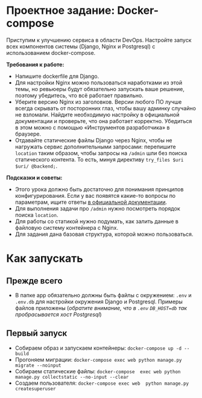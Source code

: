 # Проектное задание: Docker-compose

Приступим к улучшению сервиса в области DevOps. Настройте запуск всех компонентов системы (Django, Nginx и Postgresql) с использованием
docker-compose.

**Требования к работе:**

- Напишите dockerfile для Django.
- Для настройки Nginx можно пользоваться наработками из этой темы, но ревьюеры будут обязательно запускать ваше решение, поэтому убедитесь,
  что всё работает правильно.
- Уберите версию Nginx из заголовков. Версии любого ПО лучше всегда скрывать от посторонних глаз, чтобы вашу админку случайно не взломали.
  Найдите необходимую настройку в официальной документации и проверьте, что она работает корректно. Убедиться в этом можно с помощью
  «Инструментов разработчика» в браузере.
- Отдавайте статические файлы Django через Nginx, чтобы не нагружать сервис дополнительными запросами: перепишите `location` таким образом,
  чтобы запросы на `/admin` шли без поиска статического контента. То есть, минуя директиву `try_files $uri $uri/ @backend;`.

**Подсказки и советы:**

- Этого урока должно быть достаточно для понимания принципов конфигурирования. Если у вас появятся какие-то вопросы по параметрам, ищите
  ответы [в официальной документации](https://nginx.org/ru/).
- Для выполнения задачи про `/admin` нужно посмотреть порядок поиска `location`.
- Для работы со статикой нужно подумать, как залить данные в файловую систему контейнера с Nginx.
- Для задания дана базовая структура, которой можно пользоваться.

# Как запускать

## Прежде всего

- В папке app обязательно должны быть файлы с окружением: `.env` и `.env.db` для настройки окружения Django и Postgresql. Примеры файлов
  приложены (_обратите внимание, что в `.env` `DB_HOST=db` так пробрасывается хост Postgresql_)

## Первый запуск

- Собираем образ и запускаем контейнеры: `docker-compose up -d --build`
- Прогоняем миграции: `docker-compose exec web python manage.py migrate --noinput`
- Собираем статические файлы: `docker-compose  exec web python manage.py collectstatic --no-input --clear`
- Создаем пользователя: `docker-compose exec web  python manage.py createsuperuser`
